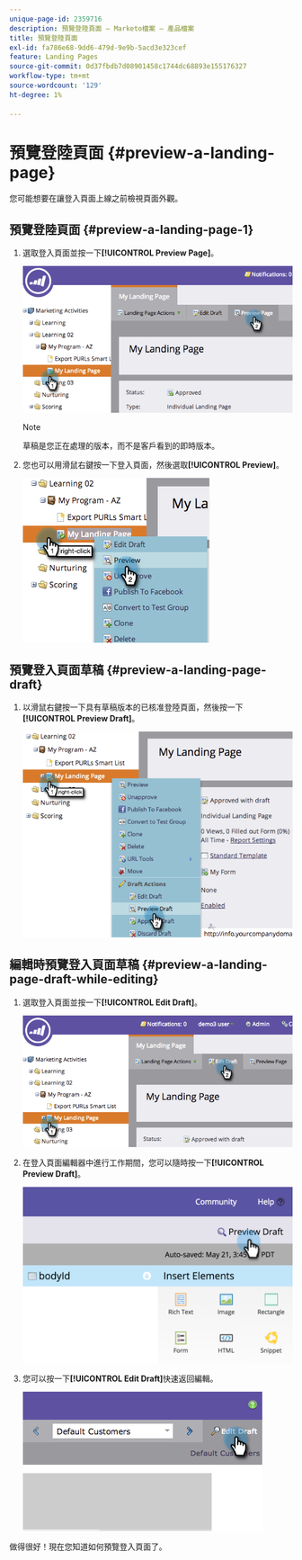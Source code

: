 ```yaml
---
unique-page-id: 2359716
description: 預覽登陸頁面 — Marketo檔案 — 產品檔案
title: 預覽登陸頁面
exl-id: fa786e68-9dd6-479d-9e9b-5acd3e323cef
feature: Landing Pages
source-git-commit: 0d37fbdb7d08901458c1744dc68893e155176327
workflow-type: tm+mt
source-wordcount: '129'
ht-degree: 1%

---
```


# 預覽登陸頁面 {#preview-a-landing-page}

您可能想要在讓登入頁面上線之前檢視頁面外觀。

## 預覽登陸頁面 {#preview-a-landing-page-1}

1. 選取登入頁面並按一下&#x200B;**[!UICONTROL Preview Page]**。

   ![](assets/image2014-9-16-16-3a21-3a10.png)

   >[!NOTE]
   >
   >草稿是您正在處理的版本，而不是客戶看到的即時版本。

1. 您也可以用滑鼠右鍵按一下登入頁面，然後選取&#x200B;**[!UICONTROL Preview]**。

   ![](assets/image2014-9-17-10-3a9-3a49.png)

## 預覽登入頁面草稿 {#preview-a-landing-page-draft}

1. 以滑鼠右鍵按一下具有草稿版本的已核准登陸頁面，然後按一下&#x200B;**[!UICONTROL Preview Draft]**。

   ![](assets/image2014-9-17-10-3a9-3a56.png)

## 編輯時預覽登入頁面草稿 {#preview-a-landing-page-draft-while-editing}

1. 選取登入頁面並按一下&#x200B;**[!UICONTROL Edit Draft]**。

   ![](assets/image2014-9-17-10-3a10-3a4.png)

1. 在登入頁面編輯器中進行工作期間，您可以隨時按一下&#x200B;**[!UICONTROL Preview Draft]**。

   ![](assets/image2015-5-21-15-3a48-3a59.png)

1. 您可以按一下&#x200B;**[!UICONTROL Edit Draft]**&#x200B;快速返回編輯。

   ![](assets/image2014-9-17-10-3a10-3a20.png)

做得很好！現在您知道如何預覽登入頁面了。
